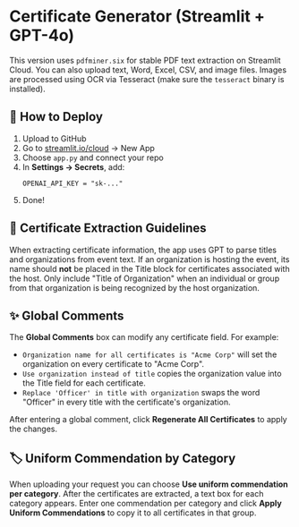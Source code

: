 # Certificate Generator (Streamlit + GPT-4o)

This version uses `pdfminer.six` for stable PDF text extraction on Streamlit Cloud.
You can also upload text, Word, Excel, CSV, and image files. Images are processed using OCR via Tesseract (make sure the `tesseract` binary is installed).

## 🚀 How to Deploy

1. Upload to GitHub
2. Go to [streamlit.io/cloud](https://streamlit.io/cloud) → New App
3. Choose `app.py` and connect your repo
4. In **Settings → Secrets**, add:
   ```
   OPENAI_API_KEY = "sk-..."
   ```
5. Done!

## 📝 Certificate Extraction Guidelines

When extracting certificate information, the app uses GPT to parse titles and organizations from event text. If an organization is hosting the event, its name should **not** be placed in the Title block for certificates associated with the host. Only include "Title of Organization" when an individual or group from that organization is being recognized by the host organization.

## ✨ Global Comments

The **Global Comments** box can modify any certificate field. For example:

- `Organization name for all certificates is "Acme Corp"` will set the organization on every certificate to "Acme Corp".
- `Use organization instead of title` copies the organization value into the Title field for each certificate.
- `Replace 'Officer' in title with organization` swaps the word "Officer" in every title with the certificate's organization.

After entering a global comment, click **Regenerate All Certificates** to apply the changes.

## 🏷️ Uniform Commendation by Category

When uploading your request you can choose **Use uniform commendation per category**. After the certificates are extracted, a text box for each category appears. Enter one commendation per category and click **Apply Uniform Commendations** to copy it to all certificates in that group.
